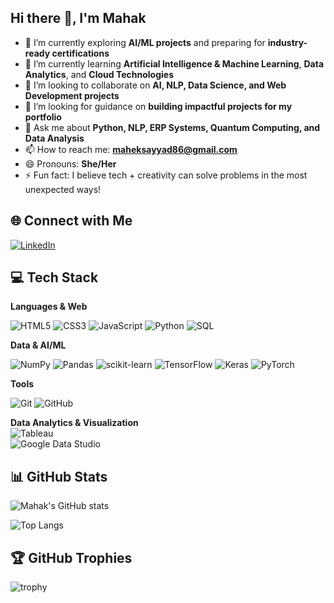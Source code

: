 ## Hi there 👋, I'm Mahak

<!--
**Mahak86/Mahak86** is a ✨ _special_ ✨ repository because its `README.md` (this file) appears on your GitHub profile.-->

- 🔭 I’m currently exploring **AI/ML projects** and preparing for **industry-ready certifications**  
- 🌱 I’m currently learning **Artificial Intelligence & Machine Learning**, **Data Analytics**, and **Cloud Technologies**  
- 👯 I’m looking to collaborate on **AI, NLP, Data Science, and Web Development projects**  
- 🤔 I’m looking for guidance on **building impactful projects for my portfolio**  
- 💬 Ask me about **Python, NLP, ERP Systems, Quantum Computing, and Data Analysis**  
- 📫 How to reach me: **maheksayyad86@gmail.com**   
- 😄 Pronouns: **She/Her**  
- ⚡ Fun fact: I believe tech + creativity can solve problems in the most unexpected ways!  


## 🌐 Connect with Me
[![LinkedIn](https://img.shields.io/badge/LinkedIn-0A66C2?style=for-the-badge&logo=linkedin&logoColor=white)](https://www.linkedin.com/in/mahak-sayyad-962445229)

## 💻 Tech Stack
<div>
  
**Languages & Web**
  
![HTML5](https://img.shields.io/badge/HTML5-E34F26?style=for-the-badge&logo=html5&logoColor=white)
![CSS3](https://img.shields.io/badge/CSS3-1572B6?style=for-the-badge&logo=css3&logoColor=white)
![JavaScript](https://img.shields.io/badge/JavaScript-F7DF1E?style=for-the-badge&logo=javascript&logoColor=black)
![Python](https://img.shields.io/badge/Python-3776AB?style=for-the-badge&logo=python&logoColor=white)
![SQL](https://img.shields.io/badge/SQL-4479A1?style=for-the-badge&logo=postgresql&logoColor=white)

**Data & AI/ML**
  
![NumPy](https://img.shields.io/badge/NumPy-013243?style=for-the-badge&logo=numpy&logoColor=white)
![Pandas](https://img.shields.io/badge/Pandas-150458?style=for-the-badge&logo=pandas&logoColor=white)
![scikit-learn](https://img.shields.io/badge/scikit--learn-F7931E?style=for-the-badge&logo=scikitlearn&logoColor=white)
![TensorFlow](https://img.shields.io/badge/TensorFlow-FF6F00?style=for-the-badge&logo=tensorflow&logoColor=white)
![Keras](https://img.shields.io/badge/Keras-D00000?style=for-the-badge&logo=keras&logoColor=white)
![PyTorch](https://img.shields.io/badge/PyTorch-EE4C2C?style=for-the-badge&logo=pytorch&logoColor=white)

**Tools**
  
![Git](https://img.shields.io/badge/Git-F05032?style=for-the-badge&logo=git&logoColor=white)
![GitHub](https://img.shields.io/badge/GitHub-181717?style=for-the-badge&logo=github&logoColor=white)

**Data Analytics & Visualization**  
![Tableau](https://img.shields.io/badge/Tableau-E97627?style=for-the-badge&logo=Tableau&logoColor=white)  
![Google Data Studio](https://img.shields.io/badge/Google%20Data%20Studio-4285F4?style=for-the-badge&logo=Google%20Data%20Studio&logoColor=white)


</div>

## 📊 GitHub Stats
![Mahak's GitHub stats](https://github-readme-stats.vercel.app/api?username=Mahak86&show_icons=true&theme=radical)

![Top Langs](https://github-readme-stats.vercel.app/api/top-langs/?username=Mahak86&layout=compact&theme=radical)

## 🏆 GitHub Trophies
![trophy](https://github-profile-trophy.vercel.app/?username=Mahak86&theme=radical&no-frame=true&no-bg=true&margin-w=4)

